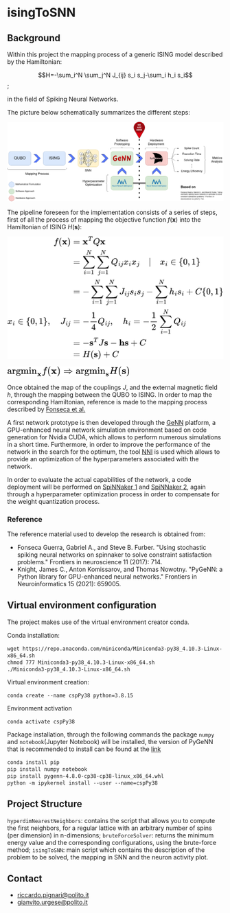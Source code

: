 # <b>isingToSNN</b>
## <b>Background</b>

Within this project the mapping process of a generic ISING model described by the Hamiltonian:

$$H=-\sum_i^N \sum_j^N J_{ij} s_i s_j-\sum_i h_i s_i$$;

in the field of Spiking Neural Networks.

The picture below schematically summarizes the different steps:<br>

![alt text](img/Telluride2023-QiNS.png)

The pipeline foreseen for the implementation consists of a series of steps, first of all the process of mapping the objective function $f(\textbf{x})$ into the Hamiltonian of ISING $H(\textbf{s})$:

![alt text](img/mapping.png)

![alt text](img/target.png)

Once obtained the map of the couplings $J$, and the external magnetic field $h$, through the mapping between the QUBO to ISING. In order to map the corresponding Hamiltonian, reference is made to the mapping process described by [Fonseca et al.]

A first network prototype is then developed through the [GeNN] platform, a GPU-enhanced neural network simulation environment based on code generation for Nvidia CUDA, which allows to perform numerous simulations in a short time. Furthermore, in order to improve the performance of the network in the search for the optimum, the tool [NNI] is used which allows to provide an optimization of the hyperparameters associated with the network.

In order to evaluate the actual capabilities of the network, a code deployment will be performed on [SpiNNaker 1] and [SpiNNaker 2], again through a hyperparameter optimization process in order to compensate for the weight quantization process.

[Fonseca et al.]: https://www.frontiersin.org/articles/10.3389/fnins.2017.00714/full
[GeNN]: https://genn-team.github.io/genn/documentation/4/html/index.html
[NNI]: https://nni.readthedocs.io/en/stable/
[SpiNNaker 1]: https://apt.cs.manchester.ac.uk/projects/SpiNNaker/
[SpiNNaker 2]: https://apt.cs.manchester.ac.uk/projects/SpiNNaker/


### Reference
The reference material used to develop the research is obtained from:

- Fonseca Guerra, Gabriel A., and Steve B. Furber. "Using stochastic spiking neural networks on spinnaker to solve constraint satisfaction problems." Frontiers in neuroscience 11 (2017): 714.
- Knight, James C., Anton Komissarov, and Thomas Nowotny. "PyGeNN: a Python library for GPU-enhanced neural networks." Frontiers in Neuroinformatics 15 (2021): 659005.


## Virtual environment configuration

The project makes use of the virtual environment creator conda.

Conda installation:
```
wget https://repo.anaconda.com/miniconda/Miniconda3-py38_4.10.3-Linux-x86_64.sh
chmod 777 Miniconda3-py38_4.10.3-Linux-x86_64.sh
./Miniconda3-py38_4.10.3-Linux-x86_64.sh
```
Virtual environment creation:
```
conda create --name cspPy38 python=3.8.15
```
Environment activation
```
conda activate cspPy38
```
Package installation, through the following commands the package `numpy` and `notebook`(Jupyter Notebook) will be installed, the version of PyGeNN that is recommended to install can be found at the [link]
```
conda install pip
pip install numpy notebook
pip install pygenn-4.8.0-cp38-cp38-linux_x86_64.whl
python -m ipykernel install --user --name=cspPy38
```

[link]: https://github.com/genn-team/genn/releases/download/4.7.1/pygenn-4.7.1-cp36-cp36m-linux_x86_64.whl:

## Project Structure
`hyperdimNearestNeighbors`: contains the script that allows you to compute the first neighbors, for a regular lattice with an arbitrary number of spins (per dimension) in n-dimensions;
`bruteForceSolver`: returns the minimum energy value and the corresponding configurations, using the brute-force method;
`isingToSNN`: main script which contains the description of the problem to be solved, the mapping in SNN and the neuron activity plot.

## Contact
- riccardo.pignari@polito.it
- gianvito.urgese@polito.it

